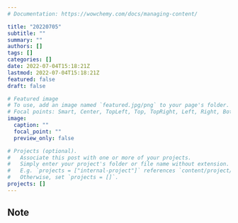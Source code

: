 ```yaml
---
# Documentation: https://wowchemy.com/docs/managing-content/

title: "20220705"
subtitle: ""
summary: ""
authors: []
tags: []
categories: []
date: 2022-07-04T15:18:21Z
lastmod: 2022-07-04T15:18:21Z
featured: false
draft: false

# Featured image
# To use, add an image named `featured.jpg/png` to your page's folder.
# Focal points: Smart, Center, TopLeft, Top, TopRight, Left, Right, BottomLeft, Bottom, BottomRight.
image:
  caption: ""
  focal_point: ""
  preview_only: false

# Projects (optional).
#   Associate this post with one or more of your projects.
#   Simply enter your project's folder or file name without extension.
#   E.g. `projects = ["internal-project"]` references `content/project/deep-learning/index.md`.
#   Otherwise, set `projects = []`.
projects: []
---
```


## Note

